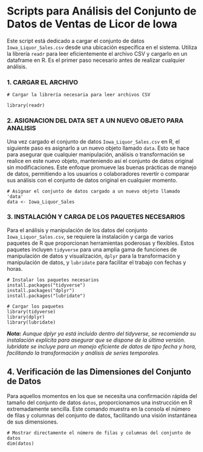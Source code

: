 # Scripts para Análisis del Conjunto de Datos de Ventas de Licor de Iowa

Este script está dedicado a cargar el conjunto de datos `Iowa_Liquor_Sales.csv` desde una ubicación específica en el sistema. Utiliza la librería `readr` para leer eficientemente el archivo CSV y cargarlo en un dataframe en R. Es el primer paso necesario antes de realizar cualquier análisis.

### 1. CARGAR EL ARCHIVO
```
# Cargar la librería necesaria para leer archivos CSV

library(readr)
```

### 2. ASIGNACION DEL DATA SET A UN NUEVO OBJETO PARA ANALISIS
Una vez cargado el conjunto de datos `Iowa_Liquor_Sales.csv` en R, el siguiente paso es asignarlo a un nuevo objeto llamado `data`. Esto se hace para asegurar que cualquier manipulación, análisis o transformación se realice en este nuevo objeto, manteniendo así el conjunto de datos original sin modificaciones. Este enfoque promueve las buenas prácticas de manejo de datos, permitiendo a los usuarios o colaboradores revertir o comparar sus análisis con el conjunto de datos original en cualquier momento.

```
# Asignar el conjunto de datos cargado a un nuevo objeto llamado 'data'
data <- Iowa_Liquor_Sales
```

### 3. INSTALACIÓN Y CARGA DE LOS PAQUETES NECESARIOS

Para el análisis y manipulación de los datos del conjunto `Iowa_Liquor_Sales.csv`, se requiere la instalación y carga de varios paquetes de R que proporcionan herramientas poderosas y flexibles. Estos paquetes incluyen `tidyverse` para una amplia gama de funciones de manipulación de datos y visualización, `dplyr` para la transformación y manipulación de datos, y `lubridate` para facilitar el trabajo con fechas y horas.

```
# Instalar los paquetes necesarios
install.packages("tidyverse")
install.packages("dplyr")
install.packages("lubridate")

# Cargar los paquetes
library(tidyverse)
library(dplyr)
library(lubridate)
```
***Nota:***
*Aunque dplyr ya está incluido dentro del tidyverse, se recomienda su instalación explícita para asegurar que se dispone de la última versión. lubridate se incluye para un manejo eficiente de datos de tipo fecha y hora, facilitando la transformación y análisis de series temporales.*

## 4. Verificación de las Dimensiones del Conjunto de Datos

Para aquellos momentos en los que se necesita una confirmación rápida del tamaño del conjunto de datos `datos`, proporcionamos una instrucción en R extremadamente sencilla. Este comando muestra en la consola el número de filas y columnas del conjunto de datos, facilitando una visión instantánea de sus dimensiones.

```
# Mostrar directamente el número de filas y columnas del conjunto de datos
dim(datos)
```



